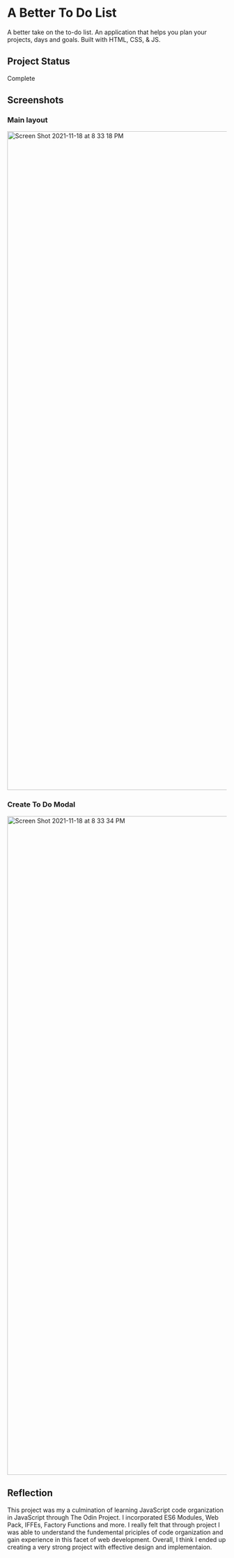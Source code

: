 # A Better To Do List
A better take on the to-do list. An application that helps you plan your projects, days and goals. Built with HTML, CSS, & JS.

## Project Status
Complete

## Screenshots
### Main layout
<img width="1512" alt="Screen Shot 2021-11-18 at 8 33 18 PM" src="https://user-images.githubusercontent.com/66842156/142542575-0fe802bf-0f78-4ff7-999e-c00cf5667a8d.png">

### Create To Do Modal
<img width="1512" alt="Screen Shot 2021-11-18 at 8 33 34 PM" src="https://user-images.githubusercontent.com/66842156/142542481-e114edd1-4b6e-43e7-9f21-72384ae7977c.png">

## Reflection
This project was my a culmination of learning JavaScript code organization in JavaScript through The Odin Project. I incorporated ES6 Modules, Web Pack, IFFEs, Factory Functions and more. I really felt that through project I was able to understand the fundemental priciples of code organization and gain experience in this facet of web development. Overall, I think I ended up creating a very strong project with effective design and implementaion. 

